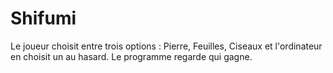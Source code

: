# Shifumi

Le joueur choisit entre trois options : Pierre, Feuilles, Ciseaux et l'ordinateur en choisit un au hasard. Le programme regarde qui gagne.
